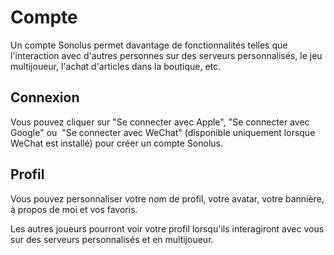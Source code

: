 # Compte

Un compte Sonolus permet davantage de fonctionnalités telles que l'interaction avec d'autres personnes sur des serveurs personnalisés, le jeu multijoueur, l'achat d'articles dans la boutique, etc.

## Connexion

Vous pouvez cliquer sur "Se connecter avec Apple", "Se connecter avec Google" ou  "Se connecter avec WeChat" (disponible uniquement lorsque WeChat est installé) pour créer un compte Sonolus.

## Profil

Vous pouvez personnaliser votre nom de profil, votre avatar, votre bannière, à propos de moi et vos favoris.

Les autres joueurs pourront voir votre profil lorsqu'ils interagiront avec vous sur des serveurs personnalisés et en multijoueur.
